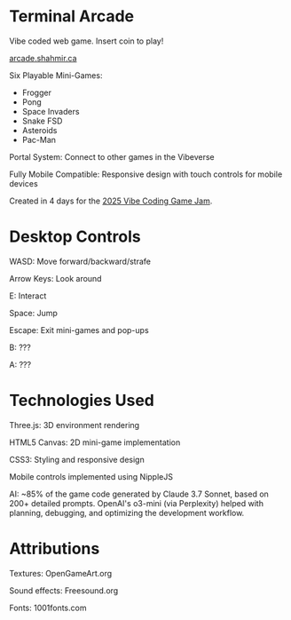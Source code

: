 # Terminal Arcade
Vibe coded web game. Insert coin to play!

[arcade.shahmir.ca](https://arcade.shahmir.ca/)

Six Playable Mini-Games:
- Frogger
- Pong
- Space Invaders
- Snake FSD
- Asteroids
- Pac-Man

Portal System: Connect to other games in the Vibeverse

Fully Mobile Compatible: Responsive design with touch controls for mobile devices

Created in 4 days for the [2025 Vibe Coding Game Jam](https://x.com/levelsio/status/1901660771505021314).

# Desktop Controls

WASD: Move forward/backward/strafe

Arrow Keys: Look around

E: Interact

Space: Jump

Escape: Exit mini-games and pop-ups

B: ???

A: ???

# Technologies Used

Three.js: 3D environment rendering

HTML5 Canvas: 2D mini-game implementation

CSS3: Styling and responsive design

Mobile controls implemented using NippleJS

AI: ~85% of the game code generated by Claude 3.7 Sonnet, based on 200+ detailed prompts. OpenAI's o3-mini (via Perplexity) helped with planning, debugging, and optimizing the development workflow.

# Attributions

Textures: OpenGameArt.org

Sound effects: Freesound.org

Fonts: 1001fonts.com
